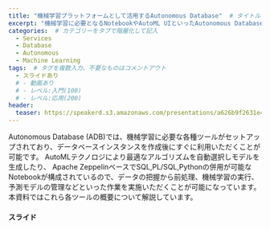 ```yaml
---
title: "機械学習プラットフォームとして活用するAutonomous Database"  # タイトル
excerpt: "機械学習に必要となるNotebookやAutoML UIといったAutonomous Databaseに同梱される各種ツールについて、体系立てて紹介します。"
categories:  # カテゴリーをタブで階層化して記入
  - Services
  - Database
  - Autonomous 
  - Machine Learning
tags:  # タグを複数入力、不要なものはコメントアウト
  - スライドあり
  # - 動画あり
  # - レベル:入門(100)
  # - レベル:応用(200)
header:
  teaser: https://speakerd.s3.amazonaws.com/presentations/a626b9f2631e44ebbe815f21b7dab081/slide_0.jpg
---
```


Autonomous Database (ADB)では、機械学習に必要な各種ツールがセットアップされており、データベースインスタンスを作成後にすぐに利用いただくことが可能です。
AutoMLテクノロジにより最適なアルゴリズムを自動選択しモデルを生成したり、
Apache ZeppelinベースでSQL,PL/SQL,Pythonの併用が可能なNotebookが構成されているので、データの把握から前処理、機械学習の実行、予測モデルの管理などといった作業を実施いただくことが可能になっています。
本資料ではこれら各ツールの概要について解説しています。


#### スライド

<div style="max-width:768px">

<!-- Speakerdeckから Embeded リンクを取得して貼り付け (ここから) -->
<script async class="speakerdeck-embed" data-id="a626b9f2631e44ebbe815f21b7dab081" data-ratio="1.77777777777778" src="//speakerdeck.com/assets/embed.js"></script>
<!-- Speakerdeckから Embeded リンクを取得して貼り付け (ここまで) -->

</div>
